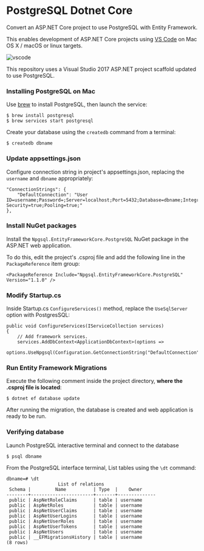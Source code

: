 # PostgreSQL Dotnet Core

Convert an ASP.NET Core project to use PostgreSQL with Entity Framework.

This enables development of ASP.NET Core projects using [VS Code](https://code.visualstudio.com/) on Mac OS X / macOS or linux targets.

![vscode](http://labs.jasonsturges.com/coreclr/postgresql-dotnet-core.png)

This repository uses a Visual Studio 2017 ASP.NET project scaffold updated to use PostgreSQL.


### Installing PostgreSQL on Mac

Use [brew](https://brew.sh/) to install PostgreSQL, then launch the service:

    $ brew install postgresql
    $ brew services start postgresql

Create your database using the `createdb` command from a terminal:

    $ createdb dbname


### Update appsettings.json

Configure connection string in project's appsettings.json, replacing the `username` and `dbname` appropriately:

    "ConnectionStrings": {
        "DefaultConnection": "User ID=username;Password=;Server=localhost;Port=5432;Database=dbname;Integrated Security=true;Pooling=true;"
    },


### Install NuGet packages

Install the `Npgsql.EntityFrameworkCore.PostgreSQL` NuGet package in the ASP.NET web application.

To do this, edit the project's .csproj file and add the following line in the `PackageReference` item group:

    <PackageReference Include="Npgsql.EntityFrameworkCore.PostgreSQL" Version="1.1.0" />


### Modify Startup.cs

Inside Startup.cs `ConfigureServices()` method, replace the `UseSqlServer` option with PostgresSQL:

    public void ConfigureServices(IServiceCollection services)
    {
        // Add framework services.
        services.AddDbContext<ApplicationDbContext>(options =>
            options.UseNpgsql(Configuration.GetConnectionString("DefaultConnection")));
    

### Run Entity Framework Migrations

Execute the following comment inside the project directory, **where the .csproj file is located**:

    $ dotnet ef database update

After running the migration, the database is created and web application is ready to be run.


### Verifying database

Launch PostgreSQL interactive terminal and connect to the database

    $ psql dbname


From the PostgreSQL interface terminal, List tables using the `\dt` command:

    dbname=# \dt
                       List of relations
     Schema |         Name          | Type  |    Owner     
    --------+-----------------------+-------+--------------
     public | AspNetRoleClaims      | table | username
     public | AspNetRoles           | table | username
     public | AspNetUserClaims      | table | username
     public | AspNetUserLogins      | table | username
     public | AspNetUserRoles       | table | username
     public | AspNetUserTokens      | table | username
     public | AspNetUsers           | table | username
     public | __EFMigrationsHistory | table | username
    (8 rows)
